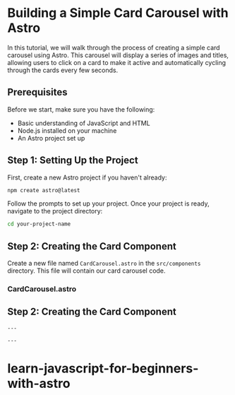 # Building a Simple Card Carousel with Astro

In this tutorial, we will walk through the process of creating a simple card carousel using Astro. This carousel will display a series of images and titles, allowing users to click on a card to make it active and automatically cycling through the cards every few seconds.

## Prerequisites

Before we start, make sure you have the following:

- Basic understanding of JavaScript and HTML
- Node.js installed on your machine
- An Astro project set up

## Step 1: Setting Up the Project

First, create a new Astro project if you haven't already:

```bash
npm create astro@latest
```

Follow the prompts to set up your project. Once your project is ready, navigate to the project directory:

```bash
cd your-project-name
```

## Step 2: Creating the Card Component

Create a new file named `CardCarousel.astro` in the `src/components` directory. This file will contain our card carousel code.

### CardCarousel.astro

## Step 2: Creating the Card Component

```astro
---

---

```


# learn-javascript-for-beginners-with-astro
